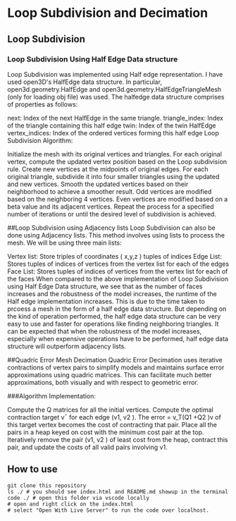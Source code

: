 # Loop Subdivision and Decimation

## Loop Subdivision

### Loop Subdivision Using Half Edge Data structure
Loop Subdivision was implemented using Half edge representation. I have used open3D's HalfEdge data structure. In particular, open3d.geometry.HalfEdge and open3d.geometry.HalfEdgeTriangleMesh (only for loading obj file) was used. The halfedge data structure comprises of properties as follows:

next: Index of the next HalfEdge in the same triangle.
triangle_index: Index of the triangle containing this half edge
twin: Index of the twin HalfEdge
vertex_indices: Index of the ordered vertices forming this half edge
Loop Subdivision Algorithm:

Initialize the mesh with its original vertices and triangles.
For each original vertex, compute the updated vertex position based on the Loop subdivision rule.
Create new vertices at the midpoints of original edges.
For each original triangle, subdivide it into four smaller triangles using the updated and new vertices.
Smooth the updated vertices based on their neighborhood to achieve a smoother result. Odd vertices are modified based on the neighboring 4 vertices. Even vertices are modified based on a beta value and its adjacent vertices.
Repeat the process for a specified number of iterations or until the desired level of subdivision is achieved.

##Loop Subdivision using Adjacency lists
Loop Subdivision can also be done using Adjacency lists. This method involves using lists to process the mesh. We will be using three main lists:

Vertex list: Store triples of coordinates ( x,y,z ) tuples of indices
Edge List: Stores tuples of indices of vertices from the vertex list for each of the edges
Face List: Stores tuples of indices of vertices from the vertex list for each of the faces
When compared to the above implementation of Loop Subdivision using Half Edge Data structure, we see that as the number of faces increases and the robustness of the model increases, the runtime of the Half edge implementation increases. This is due to the time taken to prcoess a mesh in the form of a half edge data structure. But depending on the kind of operation performed, the half edge data structure can be very easy to use and faster for operations like finding neighboring triangles. It can be expected that when the robustness of the model increases, especially when expensive operations have to be performed, half edge data structure will outperform adjacency lists.

##Quadric Error Mesh Decimation
Quadric Error Decimation uses iterative contractions of vertex pairs to simplify models and maintains surface error approximations using quadric matrices. This can facilitate much better approximations, both visually and with respect to geometric error.

###Algorithm Implementation:

Compute the Q matrices for all the initial vertices.
Compute the optimal contraction target v¯ for each edge (v1, v2 ). The error = v_T(Q1 +Q2 )v of this target vertex becomes the cost of contracting that pair.
Place all the pairs in a heap keyed on cost with the minimum cost pair at the top.
Iteratively remove the pair (v1, v2 ) of least cost from the heap, contract this pair, and update the costs of all valid pairs involving v1.

## How to use
```shell
git clone this repository
ls ./ # you should see index.html and README.md showup in the terminal
code ./ # open this folder via vscode locally
# open and right click on the index.html
# select "Open With Live Server" to run the code over localhost.
```
